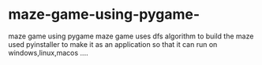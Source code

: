 # maze-game-using-pygame-
maze game using pygame
maze game uses dfs algorithm to build the maze 
used pyinstaller to make it as an application so that it can run on windows,linux,macos ....
